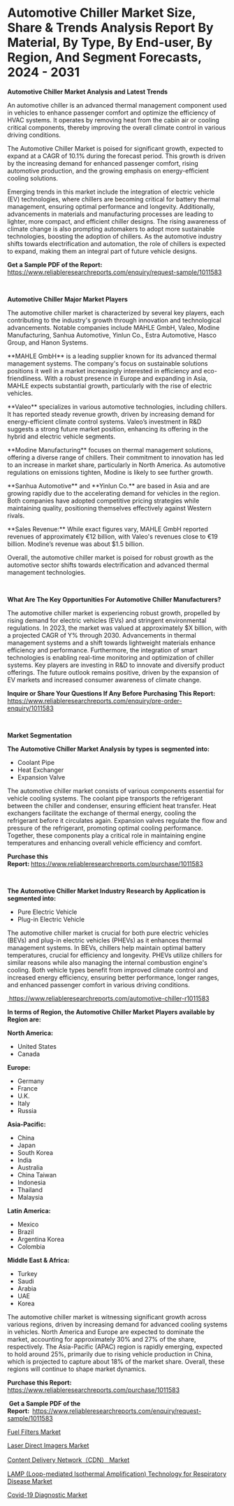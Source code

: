 <p><h1>Automotive Chiller Market Size, Share & Trends Analysis Report By Material, By Type, By End-user, By Region, And Segment Forecasts, 2024 - 2031</h1></p><p><strong>Automotive Chiller Market Analysis and Latest Trends</strong></p>
<p><p>An automotive chiller is an advanced thermal management component used in vehicles to enhance passenger comfort and optimize the efficiency of HVAC systems. It operates by removing heat from the cabin air or cooling critical components, thereby improving the overall climate control in various driving conditions. </p><p>The Automotive Chiller Market is poised for significant growth, expected to expand at a CAGR of 10.1% during the forecast period. This growth is driven by the increasing demand for enhanced passenger comfort, rising automotive production, and the growing emphasis on energy-efficient cooling solutions. </p><p>Emerging trends in this market include the integration of electric vehicle (EV) technologies, where chillers are becoming critical for battery thermal management, ensuring optimal performance and longevity. Additionally, advancements in materials and manufacturing processes are leading to lighter, more compact, and efficient chiller designs. The rising awareness of climate change is also prompting automakers to adopt more sustainable technologies, boosting the adoption of chillers. As the automotive industry shifts towards electrification and automation, the role of chillers is expected to expand, making them an integral part of future vehicle designs.</p></p>
<p><strong>Get a Sample PDF of the Report:&nbsp;</strong> <a href="https://www.reliableresearchreports.com/enquiry/request-sample/1011583?utm_campaign=38&utm_medium=2&utm_source=Github&utm_content=ia&utm_term=03112024&utm_id=automotive-chiller">https://www.reliableresearchreports.com/enquiry/request-sample/1011583</a></p>
<p>&nbsp;</p>
<p><strong>Automotive Chiller Major Market Players</strong></p>
<p><p>The automotive chiller market is characterized by several key players, each contributing to the industry's growth through innovation and technological advancements. Notable companies include MAHLE GmbH, Valeo, Modine Manufacturing, Sanhua Automotive, Yinlun Co., Estra Automotive, Hasco Group, and Hanon Systems.</p><p>**MAHLE GmbH** is a leading supplier known for its advanced thermal management systems. The company's focus on sustainable solutions positions it well in a market increasingly interested in efficiency and eco-friendliness. With a robust presence in Europe and expanding in Asia, MAHLE expects substantial growth, particularly with the rise of electric vehicles.</p><p>**Valeo** specializes in various automotive technologies, including chillers. It has reported steady revenue growth, driven by increasing demand for energy-efficient climate control systems. Valeo’s investment in R&D suggests a strong future market position, enhancing its offering in the hybrid and electric vehicle segments.</p><p>**Modine Manufacturing** focuses on thermal management solutions, offering a diverse range of chillers. Their commitment to innovation has led to an increase in market share, particularly in North America. As automotive regulations on emissions tighten, Modine is likely to see further growth.</p><p>**Sanhua Automotive** and **Yinlun Co.** are based in Asia and are growing rapidly due to the accelerating demand for vehicles in the region. Both companies have adopted competitive pricing strategies while maintaining quality, positioning themselves effectively against Western rivals.</p><p>**Sales Revenue:** While exact figures vary, MAHLE GmbH reported revenues of approximately €12 billion, with Valeo's revenues close to €19 billion. Modine’s revenue was about $1.5 billion. </p><p>Overall, the automotive chiller market is poised for robust growth as the automotive sector shifts towards electrification and advanced thermal management technologies.</p></p>
<p>&nbsp;</p>
<p><strong>What Are The Key Opportunities For Automotive Chiller Manufacturers?</strong></p>
<p><p>The automotive chiller market is experiencing robust growth, propelled by rising demand for electric vehicles (EVs) and stringent environmental regulations. In 2023, the market was valued at approximately $X billion, with a projected CAGR of Y% through 2030. Advancements in thermal management systems and a shift towards lightweight materials enhance efficiency and performance. Furthermore, the integration of smart technologies is enabling real-time monitoring and optimization of chiller systems. Key players are investing in R&D to innovate and diversify product offerings. The future outlook remains positive, driven by the expansion of EV markets and increased consumer awareness of climate change.</p></p>
<p><strong>Inquire or Share Your Questions If Any Before Purchasing This Report:</strong> <a href="https://www.reliableresearchreports.com/enquiry/pre-order-enquiry/1011583?utm_campaign=38&utm_medium=2&utm_source=Github&utm_content=ia&utm_term=03112024&utm_id=automotive-chiller">https://www.reliableresearchreports.com/enquiry/pre-order-enquiry/1011583</a></p>
<p>&nbsp;</p>
<p><strong>Market Segmentation</strong></p>
<p><strong>The Automotive Chiller Market Analysis by types is segmented into:</strong></p>
<p><ul><li>Coolant Pipe</li><li>Heat Exchanger</li><li>Expansion Valve</li></ul></p>
<p><p>The automotive chiller market consists of various components essential for vehicle cooling systems. The coolant pipe transports the refrigerant between the chiller and condenser, ensuring efficient heat transfer. Heat exchangers facilitate the exchange of thermal energy, cooling the refrigerant before it circulates again. Expansion valves regulate the flow and pressure of the refrigerant, promoting optimal cooling performance. Together, these components play a critical role in maintaining engine temperatures and enhancing overall vehicle efficiency and comfort.</p></p>
<p><strong>Purchase this Report:&nbsp;</strong><a href="https://www.reliableresearchreports.com/purchase/1011583?utm_campaign=38&utm_medium=2&utm_source=Github&utm_content=ia&utm_term=03112024&utm_id=automotive-chiller">https://www.reliableresearchreports.com/purchase/1011583</a></p>
<p>&nbsp;</p>
<p><strong>The Automotive Chiller Market Industry Research by Application is segmented into:</strong></p>
<p><ul><li>Pure Electric Vehicle</li><li>Plug-in Electric Vehicle</li></ul></p>
<p><p>The automotive chiller market is crucial for both pure electric vehicles (BEVs) and plug-in electric vehicles (PHEVs) as it enhances thermal management systems. In BEVs, chillers help maintain optimal battery temperatures, crucial for efficiency and longevity. PHEVs utilize chillers for similar reasons while also managing the internal combustion engine's cooling. Both vehicle types benefit from improved climate control and increased energy efficiency, ensuring better performance, longer ranges, and enhanced passenger comfort in various driving conditions.</p></p>
<p><a href="https://www.reliableresearchreports.com/automotive-chiller-r1011583?utm_campaign=38&utm_medium=2&utm_source=Github&utm_content=ia&utm_term=03112024&utm_id=automotive-chiller">&nbsp;https://www.reliableresearchreports.com/automotive-chiller-r1011583</a></p>
<p><strong>In terms of Region, the Automotive Chiller Market Players available by Region are:</strong></p>
<p>
    <p> <strong> North America: </strong>
        <ul>
            <li>United States</li>
            <li>Canada</li>
        </ul>
        </p> 
    <p> <strong> Europe: </strong>
        <ul>
            <li>Germany</li>
            <li>France</li>
            <li>U.K.</li>
            <li>Italy</li>
            <li>Russia</li>
        </ul>
        </p> 
    <p> <strong> Asia-Pacific: </strong>
        <ul>
            <li>China</li>
            <li>Japan</li>
            <li>South Korea</li>
            <li>India</li>
            <li>Australia</li>
            <li>China Taiwan</li>
            <li>Indonesia</li>
            <li>Thailand</li>
            <li>Malaysia</li>
        </ul>
        </p> 
    <p> <strong> Latin America: </strong>
        <ul>
            <li>Mexico</li>
            <li>Brazil</li>
            <li>Argentina Korea</li>
            <li>Colombia</li>
        </ul>
        </p> 
    <p> <strong> Middle East & Africa: </strong>
        <ul>
            <li>Turkey</li>
            <li>Saudi</li>
            <li>Arabia</li>
            <li>UAE</li>
            <li>Korea</li>
        </ul>
    </p>
    </p>
<p><p>The automotive chiller market is witnessing significant growth across various regions, driven by increasing demand for advanced cooling systems in vehicles. North America and Europe are expected to dominate the market, accounting for approximately 30% and 27% of the share, respectively. The Asia-Pacific (APAC) region is rapidly emerging, expected to hold around 25%, primarily due to rising vehicle production in China, which is projected to capture about 18% of the market share. Overall, these regions will continue to shape market dynamics.</p></p>
<p><strong>Purchase this Report: </strong><a href="https://www.reliableresearchreports.com/purchase/1011583?utm_campaign=38&utm_medium=2&utm_source=Github&utm_content=ia&utm_term=03112024&utm_id=automotive-chiller">https://www.reliableresearchreports.com/purchase/1011583</a></p>
<p>&nbsp;<strong>Get a Sample PDF of the Report:&nbsp;&nbsp;</strong><a href="https://www.reliableresearchreports.com/enquiry/request-sample/1011583?utm_campaign=38&utm_medium=2&utm_source=Github&utm_content=ia&utm_term=03112024&utm_id=automotive-chiller">https://www.reliableresearchreports.com/enquiry/request-sample/1011583</a></p>
<p><strong></strong></p>
<p><p><a href="https://github.com/mac1evjen/Market-Research-Report-List-1/blob/main/fuel-filters-market.md?utm_campaign=38&utm_medium=2&utm_source=Github&utm_content=ia&utm_term=03112024&utm_id=automotive-chiller">Fuel Filters Market</a></p><p><a href="https://www.linkedin.com/pulse/laser-direct-imagers-market2024-2031-industry-insights-investment-w9die?utm_campaign=38&utm_medium=2&utm_source=Github&utm_content=ia&utm_term=03112024&utm_id=automotive-chiller">Laser Direct Imagers Market</a></p><p><a href="https://www.linkedin.com/pulse/content-delivery-networkcdn-market-trends-growth-outlook-hisre?utm_campaign=38&utm_medium=2&utm_source=Github&utm_content=ia&utm_term=03112024&utm_id=automotive-chiller">Content Delivery Network（CDN） Market</a></p><p><a href="https://issuu.com/reportprime-2/docs/lamp-loop-mediated-isothermal-ampli_0f81c9abf45a17?utm_campaign=38&utm_medium=2&utm_source=Github&utm_content=ia&utm_term=03112024&utm_id=automotive-chiller">LAMP (Loop-mediated Isothermal Amplification) Technology for Respiratory Disease Market</a></p><p><a href="https://issuu.com/reportprime-2/docs/covid-19-diagnostic-market-size-203_571d4f3b671394?utm_campaign=38&utm_medium=2&utm_source=Github&utm_content=ia&utm_term=03112024&utm_id=automotive-chiller">Covid-19 Diagnostic Market</a></p></p>